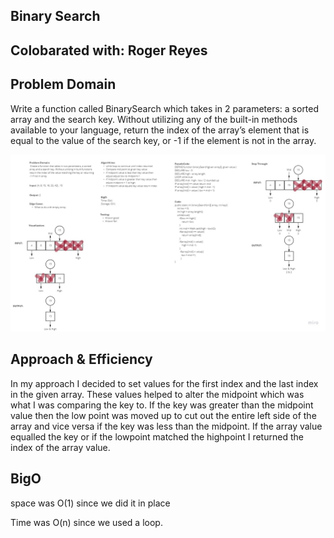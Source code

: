 ##  Binary Search

## Colobarated with: Roger Reyes

## Problem Domain

Write a function called BinarySearch which takes in 2 parameters: a sorted array and the search key. Without utilizing any of the built-in methods available to your language, return the index of the array’s element that is equal to the value of the search key, or -1 if the element is not in the array.


![WhiteBoard](./img/CodeChallenge03.jpg)

## Approach & Efficiency

In my approach I decided to set values for the first index and the last index in the given array. These values helped to alter the midpoint which was what I was comparing the key to. If the key was greater than the midpoint value then the low point was moved up to cut out the entire left side of the array and vice versa if the key was less than the midpoint. If the array value equalled the key or if the lowpoint matched the highpoint I returned the index of the array value.

## BigO

space was O(1) since we did it in place

Time was O(n) since we used a loop.

